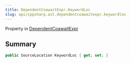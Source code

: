 ```yaml
---
title: DependentCoawaitExpr.KeywordLoc
slug: api/cppsharp.ast.dependentcoawaitexpr.keywordloc
---
```

Property in [DependentCoawaitExpr](/api/cppsharp/ast/dependentcoawaitexpr)

## Summary



```csharp
public SourceLocation KeywordLoc { get; set; }
```

